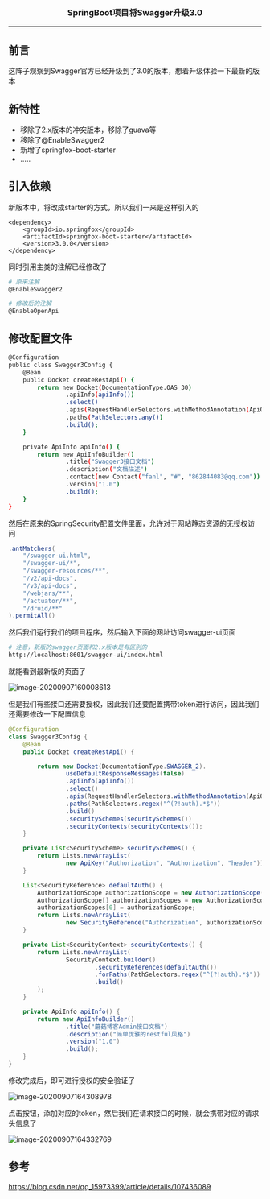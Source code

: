 ### <center>SpringBoot项目将Swagger升级3.0
***
## 前言

这阵子观察到Swagger官方已经升级到了3.0的版本，想着升级体验一下最新的版本

## 新特性

- 移除了2.x版本的冲突版本，移除了guava等
- 移除了@EnableSwagger2
- 新增了springfox-boot-starter
- .....

## 引入依赖

新版本中，将改成starter的方式，所以我们一来是这样引入的

```pom
<dependency>
    <groupId>io.springfox</groupId>
    <artifactId>springfox-boot-starter</artifactId>
    <version>3.0.0</version>
</dependency>
```

同时引用主类的注解已经修改了

```bash
# 原来注解
@EnableSwagger2

# 修改后的注解
@EnableOpenApi
```

## 修改配置文件

```bash
@Configuration
public class Swagger3Config {
    @Bean
    public Docket createRestApi() {
        return new Docket(DocumentationType.OAS_30)
                .apiInfo(apiInfo())
                .select()
                .apis(RequestHandlerSelectors.withMethodAnnotation(ApiOperation.class))
                .paths(PathSelectors.any())
                .build();
    }

    private ApiInfo apiInfo() {
        return new ApiInfoBuilder()
                .title("Swagger3接口文档")
                .description("文档描述")
                .contact(new Contact("fanl", "#", "862844083@qq.com"))
                .version("1.0")
                .build();
    }
}
```

然后在原来的SpringSecurity配置文件里面，允许对于网站静态资源的无授权访问

```java
.antMatchers(
    "/swagger-ui.html",
    "/swagger-ui/*",
    "/swagger-resources/**",
    "/v2/api-docs",
    "/v3/api-docs",
    "/webjars/**",
    "/actuator/**",
    "/druid/**"
).permitAll()
```

然后我们运行我们的项目程序，然后输入下面的网址访问swagger-ui页面

```bash
# 注意，新版的swagger页面和2.x版本是有区别的
http://localhost:8601/swagger-ui/index.html
```

就能看到最新版的页面了

![image-20200907160008613](https://cdn.losey.top/blog/image-20200907160008613.png)

但是我们有些接口还需要授权，因此我们还要配置携带token进行访问，因此我们还需要修改一下配置信息

```java
@Configuration
class Swagger3Config {
    @Bean
    public Docket createRestApi() {

        return new Docket(DocumentationType.SWAGGER_2).
                useDefaultResponseMessages(false)
                .apiInfo(apiInfo())
                .select()
                .apis(RequestHandlerSelectors.withMethodAnnotation(ApiOperation.class))
                .paths(PathSelectors.regex("^(?!auth).*$"))
                .build()
                .securitySchemes(securitySchemes())
                .securityContexts(securityContexts());
    }

    private List<SecurityScheme> securitySchemes() {
        return Lists.newArrayList(
                new ApiKey("Authorization", "Authorization", "header"));
    }

    List<SecurityReference> defaultAuth() {
        AuthorizationScope authorizationScope = new AuthorizationScope("global", "accessEverything");
        AuthorizationScope[] authorizationScopes = new AuthorizationScope[1];
        authorizationScopes[0] = authorizationScope;
        return Lists.newArrayList(
                new SecurityReference("Authorization", authorizationScopes));
    }

    private List<SecurityContext> securityContexts() {
        return Lists.newArrayList(
                SecurityContext.builder()
                        .securityReferences(defaultAuth())
                        .forPaths(PathSelectors.regex("^(?!auth).*$"))
                        .build()
        );
    }

    private ApiInfo apiInfo() {
        return new ApiInfoBuilder()
                .title("蘑菇博客Admin接口文档")
                .description("简单优雅的restful风格")
                .version("1.0")
                .build();
    }
}
```

修改完成后，即可进行授权的安全验证了

![image-20200907164308978](https://cdn.losey.top/blog/image-20200907164308978.png)

点击按钮，添加对应的token，然后我们在请求接口的时候，就会携带对应的请求头信息了

![image-20200907164332769](https://cdn.losey.top/blog/image-20200907164332769.png)

## 参考

https://blog.csdn.net/qq_15973399/article/details/107436089